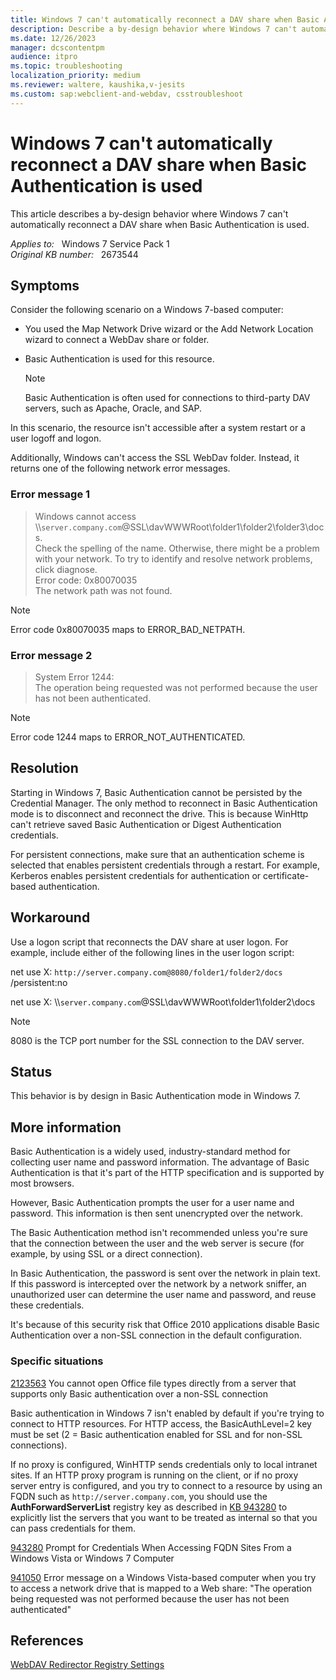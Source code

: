```yaml
---
title: Windows 7 can't automatically reconnect a DAV share when Basic Authentication is used
description: Describe a by-design behavior where Windows 7 can't automatically reconnect a DAV share when Basic Authentication is used.
ms.date: 12/26/2023
manager: dcscontentpm
audience: itpro
ms.topic: troubleshooting
localization_priority: medium
ms.reviewer: waltere, kaushika,v-jesits
ms.custom: sap:webclient-and-webdav, csstroubleshoot
---
```

# Windows 7 can't automatically reconnect a DAV share when Basic Authentication is used

This article describes a by-design behavior where Windows 7 can't automatically reconnect a DAV share when Basic Authentication is used.

_Applies to:_ &nbsp; Windows 7 Service Pack 1  
_Original KB number:_ &nbsp; 2673544

## Symptoms

Consider the following scenario on a Windows 7-based computer:

- You used the Map Network Drive wizard or the Add Network Location wizard to connect a WebDav share or folder.
- Basic Authentication is used for this resource.

    > [!Note]
    > Basic Authentication is often used for connections to third-party DAV servers, such as Apache, Oracle, and SAP.

In this scenario, the resource isn't accessible after a system restart or a user logoff and logon.

Additionally, Windows can't access the SSL WebDav folder. Instead, it returns one of the following network error messages.

### Error message 1  

> Windows cannot access \\\\`server.company.com`@SSL\\davWWWRoot\\folder1\\folder2\\folder3\\docs.  
Check the spelling of the name. Otherwise, there might be a problem with your network. To try to identify and resolve network problems, click diagnose.  
Error code: 0x80070035  
The network path was not found.  

> [!Note]
> Error code 0x80070035 maps to ERROR_BAD_NETPATH.

### Error message 2  

> System Error 1244:  
The operation being requested was not performed because the user has not been authenticated.

 > [!Note]
 > Error code 1244 maps to ERROR_NOT_AUTHENTICATED.

## Resolution

Starting in Windows 7, Basic Authentication cannot be persisted by the Credential Manager. The only method to reconnect in Basic Authentication mode is to disconnect and reconnect the drive. This is because WinHttp can't retrieve saved Basic Authentication or Digest Authentication credentials.  

For persistent connections, make sure that an authentication scheme is selected that enables persistent credentials through a restart. For example, Kerberos enables persistent credentials for authentication or certificate-based authentication.  

## Workaround

Use a logon script that reconnects the DAV share at user logon. For example, include either of the following lines in the user logon script:

net use X: `http://server.company.com@8080/folder1/folder2/docs` /persistent:no  

net use X: \\\\`server.company.com`@SSL\\davWWWRoot\\folder1\\folder2\\docs  

> [!Note]
> 8080 is the TCP port number for the SSL connection to the DAV server.

## Status

This behavior is by design in Basic Authentication mode in Windows 7.

## More information

Basic Authentication is a widely used, industry-standard method for collecting user name and password information. The advantage of Basic Authentication is that it's part of the HTTP specification and is supported by most browsers.

However, Basic Authentication prompts the user for a user name and password. This information is then sent unencrypted over the network.

The Basic Authentication method isn't recommended unless you're sure that the connection between the user and the web server is secure (for example, by using SSL or a direct connection).

In Basic Authentication, the password is sent over the network in plain text. If this password is intercepted over the network by a network sniffer, an unauthorized user can determine the user name and password, and reuse these credentials.

It's because of this security risk that Office 2010 applications disable Basic Authentication over a non-SSL connection in the default configuration.

### Specific situations

[2123563](https://support.microsoft.com/help/2123563) You cannot open Office file types directly from a server that supports only Basic authentication over a non-SSL connection

Basic authentication in Windows 7 isn't enabled by default if you're trying to connect to HTTP resources. For HTTP access, the BasicAuthLevel=2 key must be set (2 = Basic authentication enabled for SSL and for non-SSL connections).

If no proxy is configured, WinHTTP sends credentials only to local intranet sites. If an HTTP proxy program is running on the client, or if no proxy server entry is configured, and you try to connect to a resource by using an FQDN such as `http://server.company.com`, you should use the **AuthForwardServerList** registry key as described in [KB 943280](https://support.microsoft.com/help/943280) to explicitly list the servers that you want to be treated as internal so that you can pass credentials for them.

[943280](https://support.microsoft.com/help/943280) Prompt for Credentials When Accessing FQDN Sites From a Windows Vista or Windows 7 Computer

[941050](https://support.microsoft.com/help/941050) Error message on a Windows Vista-based computer when you try to access a network drive that is mapped to a Web share: "The operation being requested was not performed because the user has not been authenticated"

## References

[WebDAV Redirector Registry Settings](/archive/blogs/robert_mcmurray/webdav-redirector-registry-settings)
